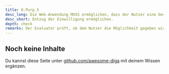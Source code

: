 ```yaml
---
title: O.Purp_5
desc_long: Die Web-Anwendung MUSS ermöglichen, dass der Nutzer eine bereits erteilte Einwilligung wieder entziehen kann. Der Nutzer MUSS vor der Einwilligung über die Möglichkeit des Widerrufs und die sich daraus ergebenden Veränderungen im Verhalten der Anwendung informiert werden
desc_short: Entzug der Einwilligung ermöglichen.      
depth: check
remarks: Der Evaluator prüft, ob dem Nutzer die Möglichkeit gegeben wird erteilte Einwilligungen wieder zu entziehen. Darüber hinaus validiert er, dass der Nutzer beim Entzug von Einwilligungen auf die daraus resultierenden Konsequenzen hingewiesen wird.
---
```


## Noch keine Inhalte

Du kannst diese Seite unter [github.com/awesome-diga](https://github.com/awesome-diga/tr-faq) mit deinem Wissen ergänzen.
